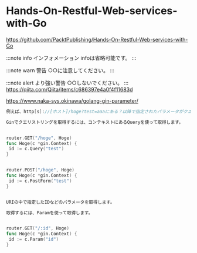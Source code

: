 # Hands-On-Restful-Web-services-with-Go
https://github.com/PacktPublishing/Hands-On-Restful-Web-services-with-Go

:::note info
インフォメーション
infoは省略可能です。
:::

:::note warn
警告
○○に注意してください。
:::

:::note alert
より強い警告
○○しないでください。
:::
https://qiita.com/Qiita/items/c686397e4a0f4f11683d


https://www.naka-sys.okinawa/golang-gin-parameter/
```go
例えば、http[s]://[ホスト]/hoge?test=aaaにある？以降で指定されたパラメータがクエリーストリングになります。

Ginでクエリストリングを取得するには、コンテキストにあるQueryを使って取得します。


router.GET("/hoge", Hoge) 
func Hoge(c *gin.Context) {
 id := c.Query("test") 
}


router.POST("/hoge", Hoge) 
func Hoge(c *gin.Context) {
 id := c.PostForm("test") 
}


URIの中で指定したIDなどのパラメータを取得します。

取得するには、Paramを使って取得します。


router.GET("/:id", Hoge) 
func Hoge(c *gin.Context) {
 id := c.Param("id") 
}
```

